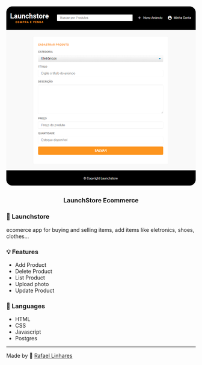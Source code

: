 <h1 align="center">
    <img alt="Gym Manager" src="./public/assets/readme-logo.PNG"  width="600px" style="border-radius:16px;"/>
</h1>

<h3 align="center" >
  LaunchStore Ecommerce
</h3>


###  :rocket: Launchstore
ecomerce app for buying and selling items, add items like eletronics, shoes, clothes...


### 💡 Features
- Add Product
- Delete Product
- List Product
- Upload photo
- Update Product


### :book: Languages
- HTML
- CSS
- Javascript
- Postgres


-------------------------------------------------------------------------------------------

Made by :blue_heart: [Rafael Linhares](https://www.linkedin.com/in/rafael-linhares-js/)

